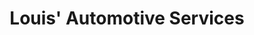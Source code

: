 ---
title: "Louis' Automotive Services"
url: /federal-way/louis-automotive-services/
shop: car repair
---